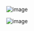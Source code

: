 ![image](https://github.com/user-attachments/assets/e3285125-eda4-4edb-919e-db415a1510b2)

![image](https://github.com/user-attachments/assets/e441bfe3-db47-4ebc-b484-470f2521a66f)
